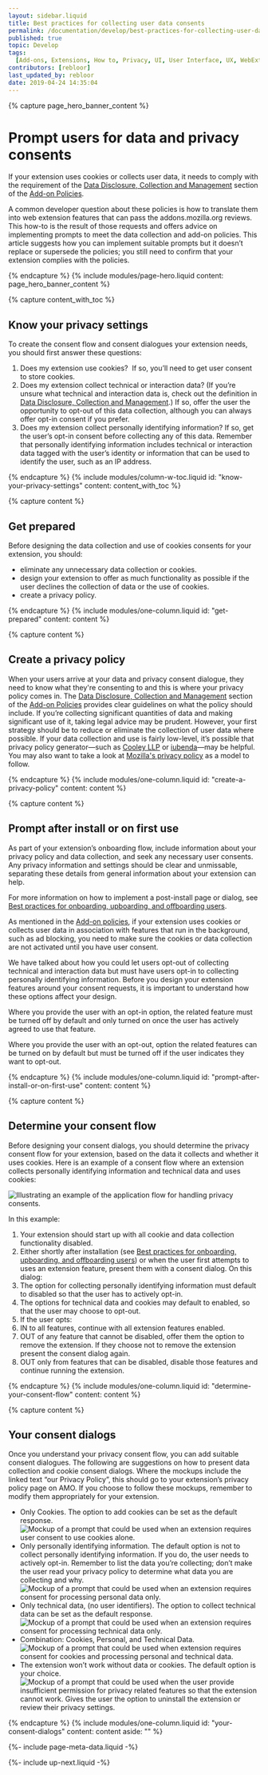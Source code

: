 ```yaml
---
layout: sidebar.liquid
title: Best practices for collecting user data consents
permalink: /documentation/develop/best-practices-for-collecting-user-data-consents/
published: true
topic: Develop
tags:
  [Add-ons, Extensions, How to, Privacy, UI, User Interface, UX, WebExtensions]
contributors: [rebloor]
last_updated_by: rebloor
date: 2019-04-24 14:35:04
---
```


<!-- Page Hero Banner -->

{% capture page_hero_banner_content %}

# Prompt users for data and privacy consents

If your extension uses cookies or collects user data, it needs to comply with the requirement of the [Data Disclosure, Collection and Management](/documentation/publish/add-on-policies/#data-disclosure-collection-and-management) section of the [Add-on Policies](/documentation/publish/add-on-policies/).

A common developer question about these policies is how to translate them into web extension features that can pass the addons.mozilla.org reviews. This how-to is the result of those requests and offers advice on implementing prompts to meet the data collection and add-on policies. This article suggests how you can implement suitable prompts but it doesn’t replace or supersede the policies; you still need to confirm that your extension complies with the policies.

{% endcapture %}
{% include modules/page-hero.liquid
	content: page_hero_banner_content
%}

<!-- END: Page Hero Banner -->

<!-- Content with Table of Contents Module -->

{% capture content_with_toc %}

## Know your privacy settings

To create the consent flow and consent dialogues your extension needs, you should first answer these questions:

1. Does my extension use cookies?  If so, you’ll need to get user consent to store cookies.
2. Does my extension collect technical or interaction data? (If you’re unsure what technical and interaction data is, check out the definition in [Data Disclosure, Collection and Management](/documentation/publish/add-on-policies/#data-disclosure-collection-and-management).) If so, offer the user the opportunity to opt-out of this data collection, although you can always offer opt-in consent if you prefer.
3. Does my extension collect personally identifying information? If so, get the user’s opt-in consent before collecting any of this data. Remember that personally identifying information includes technical or interaction data tagged with the user’s identity or information that can be used to identify the user, such as an IP address.

{% endcapture %}
{% include modules/column-w-toc.liquid
  id: "know-your-privacy-settings"
  content: content_with_toc
%}

<!-- END: Content with Table of Contents -->

<!-- Single Column Body Module -->

{% capture content %}

## Get prepared

Before designing the data collection and use of cookies consents for your extension, you should:

- eliminate any unnecessary data collection or cookies.
- design your extension to offer as much functionality as possible if the user declines the collection of data or the use of cookies.
- create a privacy policy.

{% endcapture %}
{% include modules/one-column.liquid
  id: "get-prepared"
  content: content
%}

<!-- END: Single Column Body Module -->

<!-- Single Column Body Module -->

{% capture content %}

## Create a privacy policy

When your users arrive at your data and privacy consent dialogue, they need to know what they're consenting to and this is where your privacy policy comes in. The [Data Disclosure, Collection and Management](/documentation/publish/add-on-policies/#data-disclosure-collection-and-management) section of the [Add-on Policies](/documentation/publish/add-on-policies/) provides clear guidelines on what the policy should include. If you’re collecting significant quantities of data and making significant use of it, taking legal advice may be prudent. However, your first strategy should be to reduce or eliminate the collection of user data where possible. If your data collection and use is fairly low-level, it’s possible that privacy policy generator—such as [Cooley LLP](https://www.cooleygo.com/documents/privacy-policy/) or [iubenda](http://www.iubenda.com)—may be helpful. You may also want to take a look at [Mozilla's privacy policy](https://www.mozilla.org/privacy/) as a model to follow.

{% endcapture %}
{% include modules/one-column.liquid
  id: "create-a-privacy-policy"
  content: content
%}

<!-- END: Single Column Body Module -->

<!-- Single Column Body Module -->

{% capture content %}

## Prompt after install or on first use

As part of your extension’s onboarding flow, include information about your privacy policy and data collection, and seek any necessary user consents. Any privacy information and settings should be clear and unmissable, separating these details from general information about your extension can help.

For more information on how to implement a post-install page or dialog, see [Best practices for onboarding, upboarding, and offboarding users](/documentation/develop/onboard-upboard-offboard-users/).

As mentioned in the [Add-on policies](/documentation/publish/add-on-policies/), if your extension uses cookies or collects user data in association with features that run in the background, such as ad blocking, you need to make sure the cookies or data collection are not activated until you have user consent.

We have talked about how you could let users opt-out of collecting technical and interaction data but must have users opt-in to collecting personally identifying information. Before you design your extension features around your consent requests, it is important to understand how these options affect your design.

Where you provide the user with an opt-in option, the related feature must be turned off by default and only turned on once the user has actively agreed to use that feature.

Where you provide the user with an opt-out, option the related features can be turned on by default but must be turned off if the user indicates they want to opt-out.

{% endcapture %}
{% include modules/one-column.liquid
  id: "prompt-after-install-or-on-first-use"
  content: content
%}

<!-- END: Single Column Body Module -->

<!-- Single Column Body Module -->

{% capture content %}

## Determine your consent flow

Before designing your consent dialogs, you should determine the privacy consent flow for your extension, based on the data it collects and whether it uses cookies. Here is an example of a consent flow where an extension collects personally identifying information and technical data and uses cookies:

![Illustrating an example of the application flow for handling privacy consents.](/_assets/img/documentation/develop/MDN_Privacy_Flags_Flow_Diagram.png)

In this example:

1. Your extension should start up with all cookie and data collection functionality disabled.
2. Either shortly after installation (see [Best practices for onboarding, upboarding, and offboarding users](/documentation/develop/onboard-upboard-offboard-users/)) or when the user first attempts to uses an extension feature, present them with a consent dialog.
   On this dialog:
3. The option for collecting personally identifying information must default to disabled so that the user has to actively opt-in.
4. The options for technical data and cookies may default to enabled, so that the user may choose to opt-out.
5. If the user opts:
6. IN to all features, continue with all extension features enabled.
7. OUT of any feature that cannot be disabled, offer them the option to remove the extension. If they choose not to remove the extension present the consent dialog again.
8. OUT only from features that can be disabled, disable those features and continue running the extension.

{% endcapture %}
{% include modules/one-column.liquid
  id: "determine-your-consent-flow"
  content: content
%}

<!-- END: Single Column Body Module -->

<!-- Single Column Body Module -->

{% capture content %}

## Your consent dialogs

Once you understand your privacy consent flow, you can add suitable consent dialogues. The following are suggestions on how to present data collection and cookie consent dialogs. Where the mockups include the linked text “our Privacy Policy”, this should go to your extension’s privacy policy page on AMO. If you choose to follow these mockups, remember to modify them appropriately for your extension.

- Only Cookies. The option to add cookies can be set as the default response.
  ![Mockup of a prompt that could be used when an extension requires user consent to use cookies alone.](/_assets/img/documentation/develop/privacy_prompt_mockup_cookies_only.png)
- Only personally identifying information. The default option is not to collect personally identifying information. If you do, the user needs to actively opt-in. Remember to list the data you’re collecting; don’t make the user read your privacy policy to determine what data you are collecting and why.
  ![Mockup of a prompt that could be used when an extension requires consent for processing personal data only.](/_assets/img/documentation/develop/privacy_prompt_mockup_personal_data.png)
- Only technical data, (no user identifiers). The option to collect technical data can be set as the default response.
  ![Mockup of a prompt that could be used when an extension requires consent for processing technical data only.](/_assets/img/documentation/develop/privacy_prompt_mockup_anonymous_data.png)
- Combination: Cookies, Personal, and Technical Data.
  ![Mockup of a prompt that could be used when extension requires consent for cookies and processing personal and technical data.](/_assets/img/documentation/develop/privacy_prompt_mockup_all_three.png)
- The extension won’t work without data or cookies. The default option is your choice.
  ![Mockup of a prompt that could be used when the user provide insufficient permission for privacy related features so that the extension cannot work. Gives the user the option to uninstall the extension or review their privacy settings.](/_assets/img/documentation/develop/privacy_prompt_mockup_remove_extension.png)

{% endcapture %}
{% include modules/one-column.liquid
  id: "your-consent-dialogs"
  content: content
  aside: ""
%}

<!-- END: Single Column Body Module -->

<!-- Meta Data -->

{%- include page-meta-data.liquid -%}

<!-- END: Meta Data -->

<!-- Up Next -->

{%- include up-next.liquid -%}

<!-- END: Up Next -->
